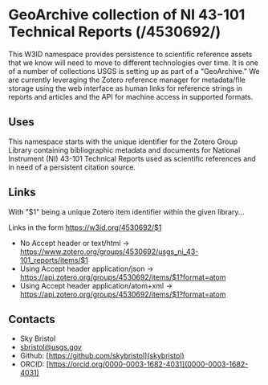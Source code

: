 # GeoArchive collection of NI 43-101 Technical Reports (/4530692/)
This W3ID namespace provides persistence to scientific reference assets that we know will need to move to different technologies over time. It is one of a number of collections USGS is setting up as part of a "GeoArchive." We are currently leveraging the Zotero reference manager for metadata/file storage using the web interface as human links for reference strings in reports and articles and the API for machine access in supported formats.

## Uses
This namespace starts with the unique identifier for the Zotero Group Library containing bibliographic metadata and documents for  National Instrument (NI) 43-101 Technical Reports used as scientific references and in need of a persistent citation source.

## Links
With "$1" being a unique Zotero item identifier within the given library...

Links in the form <https://w3id.org/4530692/$1>
* No Accept header or text/html -> <https://www.zotero.org/groups/4530692/usgs_ni_43-101_reports/items/$1>
* Using Accept header application/json -> <https://api.zotero.org/groups/4530692/items/$1?format=atom>
* Using Accept header application/atom+xml -> <https://api.zotero.org/groups/4530692/items/$1?format=atom>

## Contacts

* Sky Bristol
* sbristol@usgs.gov
* Github: [https://github.com/skybristol](skybristol)
* ORCID: [https://orcid.org/0000-0003-1682-4031](0000-0003-1682-4031)
